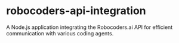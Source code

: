 # robocoders-api-integration
A Node.js application integrating the Robocoders.ai API for efficient communication with various coding agents.
